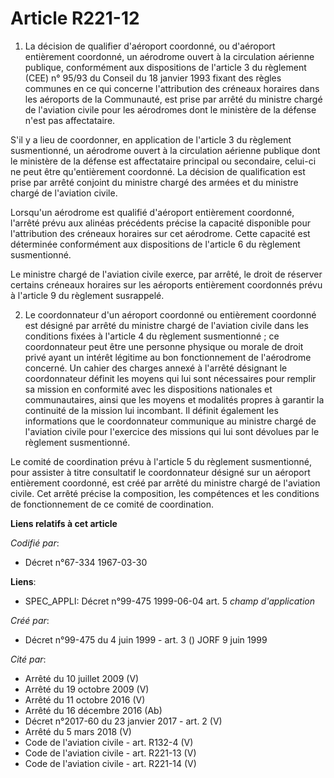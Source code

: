 # Article R221-12

1. La décision de qualifier d'aéroport coordonné, ou d'aéroport entièrement coordonné, un aérodrome ouvert à la circulation
aérienne publique, conformément aux dispositions de l'article 3 du règlement (CEE) n° 95/93 du Conseil du 18 janvier 1993
fixant des règles communes en ce qui concerne l'attribution des créneaux horaires dans les aéroports de la Communauté, est
prise par arrêté du ministre chargé de l'aviation civile pour les aérodromes dont le ministère de la défense n'est pas
affectataire.

S'il y a lieu de coordonner, en application de l'article 3 du règlement susmentionné, un aérodrome ouvert à la circulation
aérienne publique dont le ministère de la défense est affectataire principal ou secondaire, celui-ci ne peut être
qu'entièrement coordonné. La décision de qualification est prise par arrêté conjoint du ministre chargé des armées et du
ministre chargé de l'aviation civile.

Lorsqu'un aérodrome est qualifié d'aéroport entièrement coordonné, l'arrêté prévu aux alinéas précédents précise la capacité
disponible pour l'attribution des créneaux horaires sur cet aérodrome. Cette capacité est déterminée conformément aux
dispositions de l'article 6 du règlement susmentionné.

Le ministre chargé de l'aviation civile exerce, par arrêté, le droit de réserver certains créneaux horaires sur les aéroports
entièrement coordonnés prévu à l'article 9 du règlement susrappelé.

2. Le coordonnateur d'un aéroport coordonné ou entièrement coordonné est désigné par arrêté du ministre chargé de l'aviation
civile dans les conditions fixées à l'article 4 du règlement susmentionné ; ce coordonnateur peut être une personne physique
ou morale de droit privé ayant un intérêt légitime au bon fonctionnement de l'aérodrome concerné. Un cahier des charges
annexé à l'arrêté désignant le coordonnateur définit les moyens qui lui sont nécessaires pour remplir sa mission en
conformité avec les dispositions nationales et communautaires, ainsi que les moyens et modalités propres à garantir la
continuité de la mission lui incombant. Il définit également les informations que le coordonnateur communique au ministre
chargé de l'aviation civile pour l'exercice des missions qui lui sont dévolues par le règlement susmentionné.

Le comité de coordination prévu à l'article 5 du règlement susmentionné, pour assister à titre consultatif le coordonnateur
désigné sur un aéroport entièrement coordonné, est créé par arrêté du ministre chargé de l'aviation civile. Cet arrêté
précise la composition, les compétences et les conditions de fonctionnement de ce comité de coordination.

**Liens relatifs à cet article**

_Codifié par_:

  - Décret n°67-334 1967-03-30

**Liens**:

  - SPEC_APPLI: Décret n°99-475 1999-06-04 art. 5 *champ d'application*

_Créé par_:

  - Décret n°99-475 du 4 juin 1999 - art. 3 () JORF 9 juin 1999

_Cité par_:

  - Arrêté du 10 juillet 2009 (V)
  - Arrêté du 19 octobre 2009 (V)
  - Arrêté du 11 octobre 2016 (V)
  - Arrêté du 16 décembre 2016 (Ab)
  - Décret n°2017-60 du 23 janvier 2017 - art. 2 (V)
  - Arrêté du 5 mars 2018 (V)
  - Code de l'aviation civile - art. R132-4 (V)
  - Code de l'aviation civile - art. R221-13 (V)
  - Code de l'aviation civile - art. R221-14 (V)
